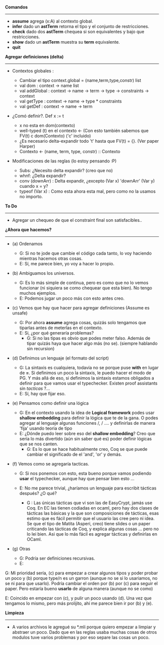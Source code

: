 **Comandos**
***
   * **assume** agrega (x:A) al contexto global.
   * **infer** dado un **astTerm** retorna el tipo y el conjunto de restricciones.
   * **check** dado dos **astTerm** chequea si son equivalentes y bajo que restricciones.
   * **show** dado un **astTerm** muestra su **term** equivalente.
   * **quit**
   
**Agregar definiciones (delta)**
***
   * Contextos globales :
      * Cambiar el tipo context.global = (name,term,type,constr) list
      * val dom : context -> name list
      * val addGlobal : context -> name -> term -> type -> constraints -> context
      * val getType : context -> name -> type * constraints
      * val getDef : context -> name -> term
      
   * ¿Comó definir?. Def x := t
      * x no esta en dom(contexto)
      * well-typed (t) en el contexto <- (Con esto también sabemos que FV(t) c dom(Contexto) ('c' incluido)
      * ¿Es necesario delta-expandir todo 't' hasta que FV(t) = {}. (Ver paper Harper)
      * Contexto <- (name, term, type, constr) :: Contexto
      
   * Modificaciones de las reglas (lo estoy pensando :P)
      * Subs: ¿Necesito delta expandir? (creo que no)
      * whnf: ¿Delta expandir?
      * conv (downArr) : Delta expandir, ¿excepto (Var x) 'downArr' (Var y) cuando x = y?
      * typeof (Var x) : Como esta ahora esta mal, pero como no la usamos no importo. 
                

**To Do** 
***
   * Agregar un chequeo de que el constraint final son satisfacibles..

**¿Ahora que hacemos?**
***

  * (a) Ordenamos
      * G: Si no te jode que cambie el código cada tanto, lo voy haciendo mientras hacemos otras cosas. 
      * E: Sí, me parece bien, yo voy a hacer lo propio.

  * (b) Ambiguamos los universos.
      * G: Es lo más simple de continua, pero es como que no lo vemos funcionar (ni siquiera se como chequear que esta bien). No tengo muchos ejemplos.
      * E: Podemos jugar un poco más con esto antes creo.

  * (c) Vemos que hay que hacer para agregar definiciones (Assume es unsafe)
      * G: Por ahora **assume** agrega cosas, quizás solo tengamos que tiparlas antes de meterlas en el contexto.
      * E: Si, ¿por qué generaría problemas?
        * G: Si no las tipas es obvio que podes meter falso. Además de tipar quizás haya que hacer algo más (no se). (siempre hablando sin recursion)

  * (d) Definimos un lenguaje (el formato del script)
      * G: La sintaxis es cualquiera, todavía no se porque puse **with** en lugar de **=**. Si definimos un poco la sintaxis, le puedo hacer el modo de PG.
         Y más allá de eso, si definimos la sintaxis estamos obligados a definir para que vamos usar el typechecker. Existen proof assistants sin *tacticas* ?...
      * E: Sí, hay que fijar eso.

  * (e) Pensamos como definir una lógica
      * G: En el contexto usando la idea de **Logical framework** podes usar **shallow embedding** para definir la lógica que te de la gana. O podes agregar al lenguaje
      algunas funciones /\, \/ .... y definirlas de manera 'fija' usando teoria de tipo
      * E: ¿Dónde puedo leer sobre eso del **shallow embedding**? Creo que sería lo más divertido (aún sin saber qué es) poder definir lógicas que se nos canten.
         * G: Es lo que se hace habitualmente creo, Coq se que puede cambiar el significado de el 'and', 'or' y demás.

  * (f) Vemos como se agregaría tacticas.
      * G: Si nos ponemos con esto, esta bueno porque vamos podiendo **usar** el typechecker, aunque hay que pensar bien esto ... 
      * E: No me parece trivial, ¿haríamos un lenguaje para escribit tácticas después? ¿O qué?

        * G : Las únicas tácticas que vi son las de EasyCrypt, jamás use Coq. 
        En EC las tienen codiadas en ocaml, pero hay dos clases de tácticas 
        las básicas y la que son composiciones de tácticas, esas estimo que 
        es fácil permitir que el usuario las cree pero ni idea. Se que el 
        tipo de Matita (Asperi, creo) tiene slides o un paper criticando 
        las tácticas de Coq, y explica algunas cosas ... pero no lo lei bien.
           Asi que lo más fácil es agregar tácticas y definirlas en OCaml.

  * (g) Otras
      * G: Podría ser definiciones recursivas.
      * E: 

G: Mi prioridad sería, (c) para empezar a crear algunos tipos y poder probar un poco y (b) porque type/n es un garron (aunque no se si lo usariamos, no se ni para que usarlo).
   Podría cambiar el orden por (b) por (c) para seguir el paper. Pero estaría bueno **usarlo** de alguna manera (aunque no se como)

E: Coincido en empezar con (c), y pulir un poco usando (d).  Una vez que tengamos lo mismo, pero más prolijito, ahí me parece bien ir por (b) y (e).


**Limpieza**
***
   * A varios archivos le agregué su *.mli porque quiero empezar a limpiar y abstraer un poco. Dado que en las reglas usaba muchas cosas de otros modulos tuve varios problemas y por eso separe las cosas un poco.


